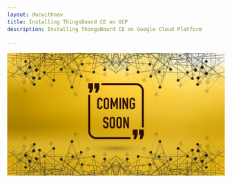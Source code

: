 ```yaml
---
layout: docwithnav
title: Installing ThingsBoard CE on GCP
description: Installing ThingsBoard CE on Google Cloud Platform

---
```


![image](/images/coming-soon.jpg)
